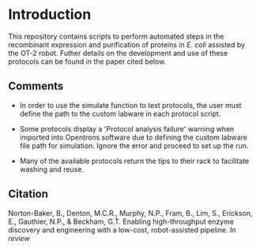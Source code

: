 # Introduction

This repository contains scripts to perform automated steps in the recombinant expression and purification of proteins in *E. coli* assisted by the OT-2 robot. Futher details on the development and use of these protocols can be found in the paper cited below. 

## Comments

- In order to use the simulate function to test protocols, the user must define the path to the custom labware in each protocol script. 

- Some protocols display a 'Protocol analysis failure' warning when imported into Opentrons software due to defining the custom labware file path for simulation. Ignore the error and proceed to set up the run. 

- Many of the available protocols return the tips to their rack to facilitate washing and reuse. 



## Citation
Norton-Baker, B., Denton, M.C.R., Murphy, N.P., Fram, B., Lim, S., Erickson, E., Gauthier, N.P., & Beckham, G.T. Enabling high-throughput enzyme discovery and engineering with a low-cost, robot-assisted pipeline.  *In review*